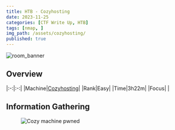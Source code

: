 ```yaml
---
title: HTB - Cozyhosting
date: 2023-11-25
categories: [CTF Write Up, HTB]
tags: [nmap, ]
img_path: /assets/cozyhosting/
published: true
---
```


![room_banner](cozy_banner.png)

## Overview

|:-:|:-:|
|Machine|[Cozyhosting](https://app.hackthebox.com/machines/559)|
|Rank|Easy|
|Time|3h22m|
|Focus| |

## Information Gathering



<figure>
    <img src="cozy_pwned.png"
    alt="Cozy machine pwned" >
</figure>

